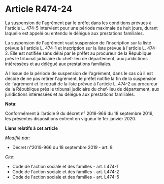 # Article R474-24

La suspension de l'agrément par le préfet dans les conditions prévues à l'article L. 474-5 intervient pour une période
maximale de huit jours, durant laquelle est appelé ou entendu le délégué aux prestations familiales. 

La suspension de l'agrément vaut suspension de l'inscription sur la liste prévue à l'article L. 474-1 et inscription sur la
liste prévue à l'article L. 474-2. Elle est notifiée sans délai par le préfet au procureur de la République près le
tribunal judiciaire du chef-lieu de département, aux juridictions intéressées et au délégué aux prestations familiales. 

A l'issue de la période de suspension de l'agrément, dans le cas où il est décidé de ne pas retirer l'agrément, le préfet
notifie la fin de la suspension de l'agrément et le retrait de la liste prévue à l'article L. 474-2 au procureur de la
République près le   tribunal judiciaire du chef-lieu de département, aux juridictions intéressées et au délégué aux
prestations familiales.

**Nota:**

Conformément à l’article 9 du décret n° 2019-966 du 18 septembre 2019, les présentes dispositions entrent en vigueur le 1er
janvier 2020.

**Liens relatifs à cet article**

_Modifié par_:

  - Décret n°2019-966 du 18 septembre 2019 - art. 8

_Cite_:

  - Code de l'action sociale et des familles - art. L474-1
  - Code de l'action sociale et des familles - art. L474-2
  - Code de l'action sociale et des familles - art. L474-5
